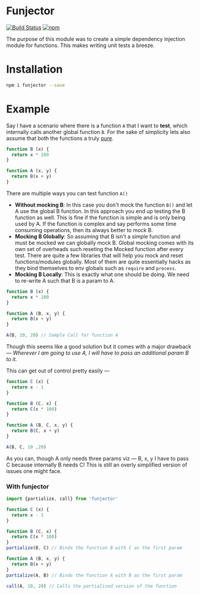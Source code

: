 # Funjector

[![Build Status][travis-svg]][travis]
[![npm][npm-svg]][npm]

[travis-svg]:           https://travis-ci.org/tusharmath/funjector.svg?branch=master
[travis]:               https://travis-ci.org/tusharmath/funjector
[npm-svg]:              https://img.shields.io/npm/v/funjector.svg
[npm]:                  https://www.npmjs.com/package/funjector

The purpose of this module was to create a simple dependency injection module for functions. This makes writing unit tests a breeze.

# Installation

```bash
npm i funjector --save
```

# Example

[pure-functions]: https://en.wikipedia.org/wiki/Pure_function

Say I have a scenario where there is a function `A` that I want to **test**, which internally calls another global function `B`. For the sake of simplicity lets also assume that both the functions a truly [pure][pure-functions].


```javascript
function B (x) {
  return x * 100
}

function A (x, y) {
  return B(x + y)
}
```

There are multiple ways you can test function `A()`
- **Without mocking B**: In this case you don't mock the function `B()` and let A use the global B function. In this approach you end up testing the B function as well. This is fine if the function is simple and is only being used by A. If the function is complex and say performs some time consuming operations, then its always better to mock B.
- **Mocking B Globally**: So assuming that B isn't a simple function and must be mocked we can globally mock B. Global mocking comes with its own set of overheads such reseting the Mocked function after every test. There are quite a few libraries that will help you mock and reset functions/modules globally. Most of them are quite essentially hacks as they bind themselves to env globals such as `require` and `process`.
- **Mocking B Locally**: This is exactly what one should be doing. We need to re-write A such that B is a param to A.
```javascript
function B (x) {
  return x * 100
}

function A (B, x, y) {
  return B(x + y)
}

A(B, 10, 20) // Sample Call for function A
```

Though this seems like a good solution but it comes with a major drawback — *Wherever I am going to use A, I will have to pass an additional param B to it.*

This can get out of control pretty easily —

```javascript
function C (x) {
  return x - 1
}

function B (C, x) {
  return C(x * 100)
}

function A (B, C, x, y) {
  return B(C, x + y)
}

A(B, C, 10 ,20)
```

As you can, though A only needs three params viz — B, x, y I have to pass C because internally B needs C! This is still an overly simplified version of issues one might face.


### With funjector


```javascript
import {partialize, call} from 'funjector'

function C (x) {
  return x - 1
}

function B (C, x) {
  return C(x * 100)
}
partialize(B, C) // Binds the function B with C as the first param

function A (B, x, y) {
  return B(x + y)
}
partialize(A, B) // Binds the function A with B as the first param

call(A, 10, 20) // Calls the partialized version of the function

```
